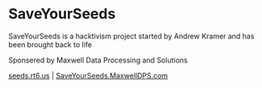 # SaveYourSeeds
SaveYourSeeds is a hacktivism project started by Andrew Kramer and has been brought back to life

Sponsered by Maxwell Data Processing and Solutions

<a href="seeds.rt6.us">seeds.rt6.us</a> | <a href="SaveYourSeeds.MaxwellDPS.com">SaveYourSeeds.MaxwellDPS.com</a>
